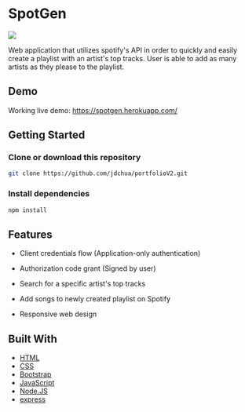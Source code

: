 # SpotGen
<img src="http://u.cubeupload.com/jnike/spotGen.png">

Web application that utilizes spotify's API in order to quickly and easily create a playlist with an artist's top tracks. User is able to add as many artists as they please to the playlist.

## Demo
Working live demo: https://spotgen.herokuapp.com/

## Getting Started

### Clone or download this repository
```sh
git clone https://github.com/jdchua/portfolioV2.git
```

### Install dependencies
```sh
npm install
```

## Features

* Client credentials flow (Application-only authentication)

* Authorization code grant (Signed by user)

* Search for a specific artist's top tracks

* Add songs to newly created playlist on Spotify

* Responsive web design

## Built With
* [HTML](https://developer.mozilla.org/en-US/docs/Learn/HTML)
* [CSS](https://developer.mozilla.org/en-US/docs/Web/CSS/CSS3)
* [Bootstrap](https://getbootstrap.com/docs/3.3/)
* [JavaScript](https://developer.mozilla.org/en-US/docs/Web/JavaScript)
* [Node.JS](https://nodejs.org/en/)
* [express](https://expressjs.com/)
